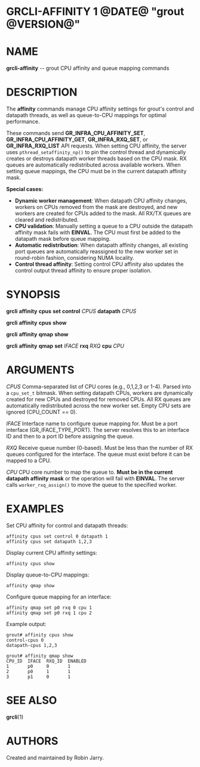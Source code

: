 GRCLI-AFFINITY 1 @DATE@ "grout @VERSION@"
=========================================

# NAME

**grcli-affinity** -- grout CPU affinity and queue mapping commands

# DESCRIPTION

The **affinity** commands manage CPU affinity settings for grout's
control and datapath threads, as well as queue-to-CPU mappings for
optimal performance.

These commands send **GR_INFRA_CPU_AFFINITY_SET**,
**GR_INFRA_CPU_AFFINITY_GET**, **GR_INFRA_RXQ_SET**, or
**GR_INFRA_RXQ_LIST** API requests. When setting CPU affinity, the server
uses `pthread_setaffinity_np()` to pin the control thread and dynamically
creates or destroys datapath worker threads based on the CPU mask. RX queues
are automatically redistributed across available workers. When setting queue
mappings, the CPU must be in the current datapath affinity mask.

**Special cases:**

- **Dynamic worker management**: When datapath CPU affinity changes, workers
  on CPUs removed from the mask are destroyed, and new workers are created
  for CPUs added to the mask. All RX/TX queues are cleared and redistributed.
- **CPU validation**: Manually setting a queue to a CPU outside the datapath
  affinity mask fails with **EINVAL**. The CPU must first be added to the
  datapath mask before queue mapping.
- **Automatic redistribution**: When datapath affinity changes, all existing
  port queues are automatically reassigned to the new worker set in
  round-robin fashion, considering NUMA locality.
- **Control thread affinity**: Setting control CPU affinity also updates the
  control output thread affinity to ensure proper isolation.

# SYNOPSIS

**grcli** **affinity** **cpus** **set** **control** _CPUS_ **datapath** _CPUS_

**grcli** **affinity** **cpus** **show**

**grcli** **affinity** **qmap** **show**

**grcli** **affinity** **qmap** **set** _IFACE_ **rxq** _RXQ_ **cpu** _CPU_

# ARGUMENTS

_CPUS_
    Comma-separated list of CPU cores (e.g., 0,1,2,3 or 1-4). Parsed into
    a `cpu_set_t` bitmask. When setting datapath CPUs, workers are
    dynamically created for new CPUs and destroyed for removed CPUs. All RX
    queues are automatically redistributed across the new worker set. Empty
    CPU sets are ignored (CPU_COUNT == 0).

_IFACE_
    Interface name to configure queue mapping for. Must be a port interface
    (GR_IFACE_TYPE_PORT). The server resolves this to an interface ID and
    then to a port ID before assigning the queue.

_RXQ_
    Receive queue number (0-based). Must be less than the number of RX
    queues configured for the interface. The queue must exist before it can
    be mapped to a CPU.

_CPU_
    CPU core number to map the queue to. **Must be in the current datapath
    affinity mask** or the operation will fail with **EINVAL**. The server
    calls `worker_rxq_assign()` to move the queue to the specified worker.

# EXAMPLES

Set CPU affinity for control and datapath threads:

```
affinity cpus set control 0 datapath 1
affinity cpus set datapath 1,2,3
```

Display current CPU affinity settings:

```
affinity cpus show
```

Display queue-to-CPU mappings:

```
affinity qmap show
```

Configure queue mapping for an interface:

```
affinity qmap set p0 rxq 0 cpu 1
affinity qmap set p0 rxq 1 cpu 2
```

Example output:

```
grout# affinity cpus show
control-cpus 0
datapath-cpus 1,2,3

grout# affinity qmap show
CPU_ID  IFACE  RXQ_ID  ENABLED
1       p0     0       1
2       p0     1       1
3       p1     0       1
```

# SEE ALSO

**grcli**(1)

# AUTHORS

Created and maintained by Robin Jarry.
